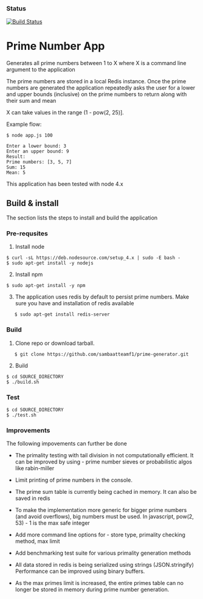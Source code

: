 ### Status
[![Build Status](https://travis-ci.org/sambaatteamf1/prime-generator.svg?branch=master)](https://travis-ci.org/sambaatteamf1/prime-generator)

# Prime Number App

Generates all prime numbers between 1 to X where X is a command line argument to the application

The prime numbers are stored in a local Redis instance. Once the prime numbers are generated the 
application repeatedly asks the user for a lower and upper bounds (inclusive) 
on the prime numbers to return along with their sum and mean

X can take values in the range  (1 - pow(2, 25)]. 

Example flow:

```
$ node app.js 100

Enter a lower bound: 3
Enter an upper bound: 9
Result:
Prime numbers: [3, 5, 7]
Sum: 15
Mean: 5

```
This application has been tested with node 4.x 


## Build & install

The section lists the steps to install and build the application

### Pre-requsites
1. Install node
```
$ curl -sL https://deb.nodesource.com/setup_4.x | sudo -E bash -
$ sudo apt-get install -y nodejs
```

2. Install npm
```
$ sudo apt-get install -y npm
```
3. The application uses redis by default to persist prime numbers. Make sure you have and installation of redis available
```
   $ sudo apt-get install redis-server
```

### Build

1. Clone repo or download tarball.
```
   $ git clone https://github.com/sambaatteamf1/prime-generator.git
```

2. Build

```
$ cd SOURCE_DIRECTORY
$ ./build.sh
```

### Test
```
$ cd SOURCE_DIRECTORY
$ ./test.sh
```
### Improvements

The following impovements can further be done 

* The primality testing with tail division in not computationally efficient.
  It can be improved by using - prime number sieves or probabilistic algos like rabin-miller

* Limit printing of prime numbers in the console.

* The prime sum table is currently being cached in memory. It can also be saved in redis

* To make the implementation more generic for bigger prime numbers (and avoid overflows), 
  big numbers must be used. In javascript, pow(2, 53) - 1 is the max safe integer

* Add more command line options for - store type, primality checking method, max limit
 
* Add benchmarking test suite for various primality generation methods

* All data stored in redis is being serialized using strings (JSON.stringify) 
  Performance can be improved using binary buffers.
  
* As the max primes limit is increased, the entire primes table can no longer be
  stored in memory during prime number generation.

